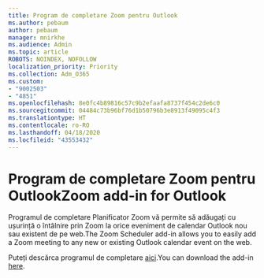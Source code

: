 ```yaml
---
title: Program de completare Zoom pentru Outlook
ms.author: pebaum
author: pebaum
manager: mnirkhe
ms.audience: Admin
ms.topic: article
ROBOTS: NOINDEX, NOFOLLOW
localization_priority: Priority
ms.collection: Adm_O365
ms.custom:
- "9002503"
- "4851"
ms.openlocfilehash: 8e0fc4b89816c57c9b2efaafa8737f454c2de6c0
ms.sourcegitcommit: 04484c73b96bf76d1b50796b3e8913f49095c4f3
ms.translationtype: HT
ms.contentlocale: ro-RO
ms.lasthandoff: 04/18/2020
ms.locfileid: "43553432"
---
```

# <a name="zoom-add-in-for-outlook"></a><span data-ttu-id="f7f85-102">Program de completare Zoom pentru Outlook</span><span class="sxs-lookup"><span data-stu-id="f7f85-102">Zoom add-in for Outlook</span></span>

<span data-ttu-id="f7f85-103">Programul de completare Planificator Zoom vă permite să adăugați cu ușurință o întâlnire prin Zoom la orice eveniment de calendar Outlook nou sau existent de pe web.</span><span class="sxs-lookup"><span data-stu-id="f7f85-103">The Zoom Scheduler add-in allows you to easily add a Zoom meeting to any new or existing Outlook calendar event on the web.</span></span>

<span data-ttu-id="f7f85-104">Puteți descărca programul de completare [aici](https://go.microsoft.com/fwlink/?linkid=2126413).</span><span class="sxs-lookup"><span data-stu-id="f7f85-104">You can download the add-in [here](https://go.microsoft.com/fwlink/?linkid=2126413).</span></span>
 